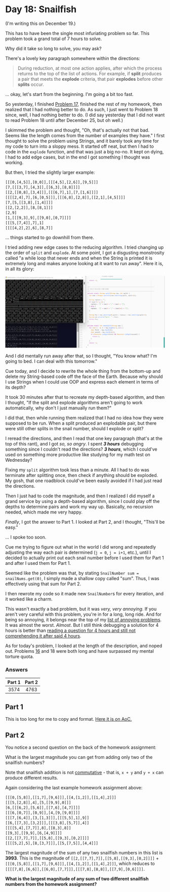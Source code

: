 # Day 18: Snailfish
(I'm writing this on December 19.)

This has to have been the single most infuriating problem so far. This problem took a grand total of 7 hours to solve.

Why did it take so long to solve, you may ask?

There's a lovely key paragraph somewhere within the directions:

> During reduction, at most one action applies, after which the process returns to the top of the list of actions. For example, if **split** produces a pair that meets the **explode** criteria, that pair **explodes** before other **splits** occur.

... okay, let's start from the beginning. I'm going a bit too fast.

So yesterday, I finished [Problem 17](https://github.com/Daphne-Qin/AdventOfCode2021/tree/main/Problem17), finished the rest of my homework, then realized that I had nothing better to do. As such, I just went to Problem 18 since, well, I had nothing better to do. (I did say yesterday that I did not want to read Problem 18 until after December 25, but oh well.)

I skimmed the problem and thought, "Oh, that's actually not that bad. Seems like the length comes from the number of examples they have." I first thought to solve the problem using Strings, and it barely took any time for my code to turn into a sloppy mess. It started off neat, but then I had to code in the `explode` function, and that was just a big no-no. It kept on dying, I had to add edge cases, but in the end I got something I thought was working.

But then, I tried the slightly larger example:

```
[[[0,[4,5]],[0,0]],[[[4,5],[2,6]],[9,5]]]
[7,[[[3,7],[4,3]],[[6,3],[8,8]]]]
[[2,[[0,8],[3,4]]],[[[6,7],1],[7,[1,6]]]]
[[[[2,4],7],[6,[0,5]]],[[[6,8],[2,8]],[[2,1],[4,5]]]]
[7,[5,[[3,8],[1,4]]]]
[[2,[2,2]],[8,[8,1]]]
[2,9]
[1,[[[9,3],9],[[9,0],[0,7]]]]
[[[5,[7,4]],7],1]
[[[[4,2],2],6],[8,7]]
```

... things started to go downhill from there.

I tried adding new edge cases to the reducing algorithm. I tried changing up the order of `split` and `explode`. At some point, I got a disgusting monstrosity called "a while loop that never ends and when the String is printed it is extremely long and makes anyone looking at it want to run away". Here it is, in all its glory:

![image](disgusting-strings.png)

And I did mentally run away after that, so I thought, "You know what? I'm going to bed. I can deal with this tomorrow."

Cue today, and I decide to rewrite the whole thing from the bottom-up and delete my String-based code off the face of the Earth. Because why should I use Strings when I could use OOP and express each element in terms of its depth?

It took 30 minutes after that to recreate my depth-based algorithm, and then I thought, "If the split and explode algorithms aren't going to work automatically, why don't I just manually run them?"

I did that, then while running them realized that I had no idea how they were supposed to be run. When a split produced an explodable pair, but there were still other splits in the snail number, should I explode or split?

I reread the directions, and then I read that one key paragraph (that's at the top of this rant), and I got *so, so angry*. I spent ***3 hours*** debugging something since I couldn't read the directions? ***3 hours***, which I could've used on something more productive like studying for my math test on Wednesday?

Fixing my `split` algorithm took less than a minute. All I had to do was terminate after splitting once, then check if anything should be exploded. My gosh, that one roadblock could've been easily avoided if I had just read the directions.

Then I just had to code the magnitude, and then I realized I did myself a grand service by using a depth-based algorithm, since I could play off the depths to determine pairs and work my way up. Basically, no recursion needed, which made me very happy.

*Finally*, I got the answer to Part 1. I looked at Part 2, and I thought, "This'll be easy."

... I spoke too soon.

Cue me trying to figure out what in the world I did wrong and repeatedly adjusting the way each pair is determined (`j = 0`, `j = i+1`, etc.), until I decided to actually print out each snail number before I used them for Part 1 and after I used them for Part 1.

Seemed like the problem was that, by stating `SnailNumber sum = snailNums.get(0)`, I simply made a shallow copy called "sum". Thus, I was effectively using that sum for Part 2.

I then rewrote my code so it made new `SnailNumber`s for every iteration, and it worked like a charm.

This wasn't exactly a bad problem, but it was *very, very annoying*. If you aren't very careful with this problem, you're in for a long, long ride. And for being so annoying, it belongs near the top of my [list of annoying problems](https://github.com/Daphne-Qin/AdventOfCode2021#most-annoying-problems). It was almost the worst. *Almost*. But I still think debugging a solution for 4 hours is better than [reading a question for 4 hours and still not comprehending it after said 4 hours](https://github.com/Daphne-Qin/AdventOfCode2021/tree/main/Problem16#day-16-packet-decoder).

As for today's problem, I looked at the length of the description, and noped out. Problems [16](https://github.com/Daphne-Qin/AdventOfCode2021/tree/main/Problem16#day-16-packet-decoder) and 18 were both long and have surpassed my mental torture quota.

### Answers
| Part 1 | Part 2 |
| :---: | :---: |
| 3574 | 4763 |

## Part 1
This is too long for me to copy and format. [Here it is on AoC.](https://adventofcode.com/2021/day/18)

## Part 2
You notice a second question on the back of the homework assignment:

What is the largest magnitude you can get from adding only two of the snailfish numbers?

Note that snailfish addition is not [commutative](https://en.wikipedia.org/wiki/Commutative_property) - that is, `x + y` and `y + x` can produce different results.

Again considering the last example homework assignment above:

```
[[[0,[5,8]],[[1,7],[9,6]]],[[4,[1,2]],[[1,4],2]]]
[[[5,[2,8]],4],[5,[[9,9],0]]]
[6,[[[6,2],[5,6]],[[7,6],[4,7]]]]
[[[6,[0,7]],[0,9]],[4,[9,[9,0]]]]
[[[7,[6,4]],[3,[1,3]]],[[[5,5],1],9]]
[[6,[[7,3],[3,2]]],[[[3,8],[5,7]],4]]
[[[[5,4],[7,7]],8],[[8,3],8]]
[[9,3],[[9,9],[6,[4,9]]]]
[[2,[[7,7],7]],[[5,8],[[9,3],[0,2]]]]
[[[[5,2],5],[8,[3,7]]],[[5,[7,5]],[4,4]]]
```

The largest magnitude of the sum of any two snailfish numbers in this list is **3993**. This is the magnitude of `[[2,[[7,7],7]],[[5,8],[[9,3],[0,2]]]]` + `[[[0,[5,8]],[[1,7],[9,6]]],[[4,[1,2]],[[1,4],2]]]`, which reduces to `[[[[7,8],[6,6]],[[6,0],[7,7]]],[[[7,8],[8,8]],[[7,9],[0,6]]]]`.

**What is the largest magnitude of any sum of two different snailfish numbers from the homework assignment?**
